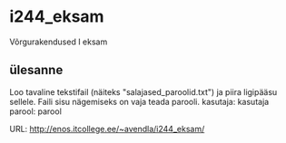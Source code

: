 # i244_eksam
Võrgurakendused I eksam

## ülesanne
Loo tavaline tekstifail (näiteks "salajased_paroolid.txt") ja piira ligipääsu sellele. Faili sisu nägemiseks on vaja teada parooli.
kasutaja: kasutaja
parool: parool

URL: http://enos.itcollege.ee/~avendla/i244_eksam/